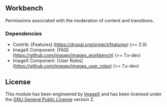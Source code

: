 ## Workbench

Permissions associated with the moderation of content and  transitions. 

### Dependencies

* Contrib: [Features] (https://drupal.org/project/features)  (>= 2.0)
* ImageX Component: [FAQ] (https://github.com/imagex/imagex_workbench) (>= 7.x-dev)
* ImageX Component: [User Roles] (https://github.com/imagex/imagex_user_roles) (>= 7.x-dev)


## License

This module has been engineered by [ImageX](http://www.imagexmedia.com) and has been licensed under the [GNU General Public License](http://www.gnu.org/licenses/gpl-2.0.html) version 2.
